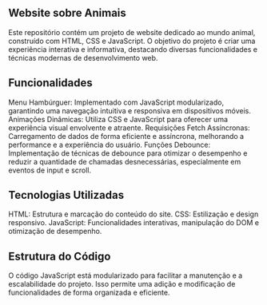 ## Website sobre Animais
Este repositório contém um projeto de website dedicado ao mundo animal, construído com HTML, CSS e JavaScript. O objetivo do projeto é criar uma experiência interativa e informativa, destacando diversas funcionalidades e técnicas modernas de desenvolvimento web.

## Funcionalidades

Menu Hambúrguer: Implementado com JavaScript modularizado, garantindo uma navegação intuitiva e responsiva em dispositivos móveis.
Animações Dinâmicas: Utiliza CSS e JavaScript para oferecer uma experiência visual envolvente e atraente.
Requisições Fetch Assíncronas: Carregamento de dados de forma eficiente e assíncrona, melhorando a performance e a experiência do usuário.
Funções Debounce: Implementação de técnicas de debounce para otimizar o desempenho e reduzir a quantidade de chamadas desnecessárias, especialmente em eventos de input e scroll.

## Tecnologias Utilizadas
HTML: Estrutura e marcação do conteúdo do site.
CSS: Estilização e design responsivo.
JavaScript: Funcionalidades interativas, manipulação do DOM e otimização de desempenho.

## Estrutura do Código 
O código JavaScript está modularizado para facilitar a manutenção e a escalabilidade do projeto. Isso permite uma adição e modificação de funcionalidades de forma organizada e eficiente.
